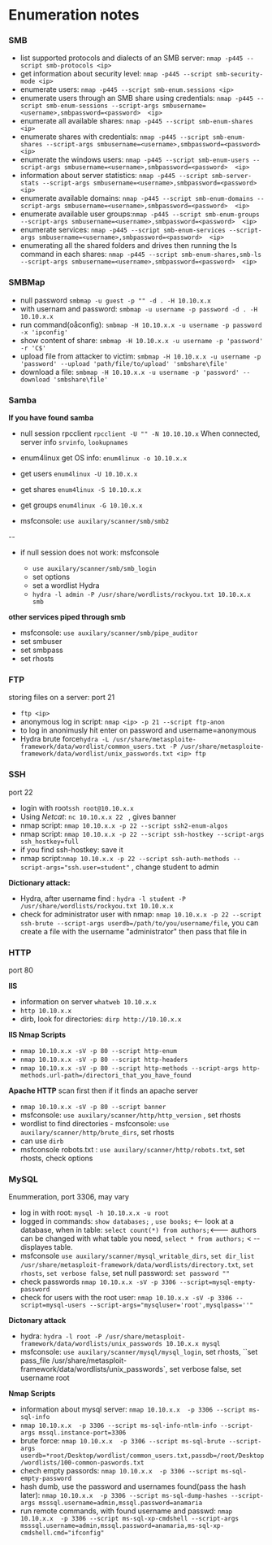# Enumeration notes

### SMB

- list supported protocols and dialects of an SMB server: `nmap -p445 --script smb-protocols <ip>`
- get information about security level: `nmap -p445 --script smb-security-mode <ip>`
- enumerate users: `nmap -p445 --script smb-enum.sessions <ip>`
- enumerate users through an SMB share using credentials: `nmap -p445 --script smb-enum-sessions --script-args smbusername=<username>,smbpassword=<password>  <ip>`
- enumerate all available shares: `nmap -p445 --script smb-enum-shares <ip>`
- enumerate shares with credentials: `nmap -p445 --script smb-enum-shares --script-args smbusername=<username>,smbpassword=<password>  <ip>`
- enumerate the windows users: `nmap -p445 --script smb-enum-users --script-args smbusername=<username>,smbpassword=<password>  <ip>`
- information about server statistics: `nmap -p445 --script smb-server-stats --script-args smbusername=<username>,smbpassword=<password>  <ip>`
- enumerate available domains: `nmap -p445 --script smb-enum-domains --script-args smbusername=<username>,smbpassword=<password>  <ip>`
- enumerate available user groups:`nmap -p445 --script smb-enum-groups --script-args smbusername=<username>,smbpassword=<password>  <ip>`
- enumerate services: `nmap -p445 --script smb-enum-services --script-args smbusername=<username>,smbpassword=<password>  <ip>`
- enumerating all the shared folders and drives then running the ls command in each shares: `nmap -p445 --script smb-enum-shares,smb-ls --script-args smbusername=<username>,smbpassword=<password>  <ip>`

### SMBMap

- null password `smbmap -u guest -p "" -d . -H 10.10.x.x`
- with usernam and password: `smbmap -u username -p password -d . -H 10.10.x.x`
- run command(oåconfig): `smbmap -H 10.10.x.x -u username -p password -x 'ipconfig'`
- show content of share: `smbmap -H 10.10.x.x -u username -p 'password' -r 'C$'`
- upload file from attacker to victim: `smbmap -H 10.10.x.x -u username -p 'password' --upload 'path/file/to/upload' 'smbshare\file'`
- download a file: `smbmap -H 10.10.x.x -u username -p 'password' --download 'smbshare\file'`

### Samba

**If you have found samba**

- null session rpcclient `rpcclient -U "" -N 10.10.10.x`
  When connected, server info `srvinfo`, `lookupnames`

- enum4linux get OS info: `enum4linux -o 10.10.x.x `
- get users `enum4linux -U 10.10.x.x `
- get shares `enum4linux -S 10.10.x.x `
- get groups `enum4linux -G 10.10.x.x `
- msfconsole: `use auxilary/scanner/smb/smb2`

--

- if null session does not work:
  msfconsole

  - `use auxilary/scanner/smb/smb_login`
  - set options
  - set a wordlist
    Hydra

  * `hydra -l admin -P /usr/share/wordlists/rockyou.txt 10.10.x.x smb`

**other services piped through smb**

- msfconsole: `use auxilary/scanner/smb/pipe_auditor`
- set smbuser
- set smbpass
- set rhosts

### FTP

storing files on a server: port 21

- `ftp <ip>`
- anonymous log in script: `nmap <ip> -p 21 --script ftp-anon`
- to log in anonimusly hit enter on password and username=anonymous
- Hydra brute force`hydra -L /usr/share/metasploite-framework/data/wordlist/common_users.txt -P /usr/share/metasploite-framework/data/wordlist/unix_passwords.txt <ip> ftp`

### SSH

port 22

- login with root`ssh root@10.10.x.x`
- Using _Netcat_: `nc 10.10.x.x 22 ` , gives banner
- nmap script: `nmap 10.10.x.x -p 22 --script ssh2-enum-algos`
- nmap script: `nmap 10.10.x.x -p 22 --script ssh-hostkey --script-args ssh_hostkey=full`
- if you find ssh-hostkey: save it
- nmap script:`nmap 10.10.x.x -p 22 --script ssh-auth-methods --script-args="ssh.user=student"` , change student to admin

**Dictionary attack:**

- Hydra, after username find : `hydra -l student -P /usr/share/wordlists/rockyou.txt 10.10.x.x`
- check for administrator user with nmap: `nmap 10.10.x.x -p 22 --script ssh-brute --script-args userdb=/path/to/you/username/file`, you can create a file with the username "administrator" then pass that file in

### HTTP

port 80

**IIS**

- information on server `whatweb 10.10.x.x`
- `http 10.10.x.x`
- dirb, look for directories: `dirp http://10.10.x.x`

**IIS Nmap Scripts**

- `nmap 10.10.x.x -sV -p 80 --script http-enum`
- `nmap 10.10.x.x -sV -p 80 --script http-headers`
- `nmap 10.10.x.x -sV -p 80 --script http-methods --script-args http-methods.url-path=/directori_that_you_have_found`

**Apache HTTP**
scan first then if it finds an apache server

- `nmap 10.10.x.x -sV -p 80 --script banner`
- msfconsole: `use auxilary/scanner/http/http_version` , set rhosts
- wordlist to find directories - msfconsole: `use auxilary/scanner/http/brute_dirs`, set rhosts
- can use `dirb`
- msfconsole robots.txt : `use auxilary/scanner/http/robots.txt`, set rhosts, check options

### MySQL

Enummeration, port 3306, may vary

- log in with root: `mysql -h 10.10.x.x -u root`
- logged in commands: `show databases;` , `use books;` <-- look at a database, when in table: `select count(*) from authors;`<--- authors can be changed with what table you need, `select * from authors;` < -- displayes table.
- msfconsole `use auxilary/scanner/mysql_writable_dirs`, `set dir_list /usr/share/metasploit-framework/data/wordlists/directory.txt`, `set rhosts`, `set verbose false`, set null password: `set password ""`
- check passwords `nmap 10.10.x.x -sV -p 3306 --script=mysql-empty-password`
- check for users with the root user: `nmap 10.10.x.x -sV -p 3306 --script=mysql-users --script-args="mysqluser='root',mysqlpass=''"`

**Dictonary attack**

- hydra: `hydra -l root -P /usr/share/metasploit-framework/data/wordlists/unix_passwords 10.10.x.x mysql`
- msfconsole: `use auxilary/scanner/mysql/mysql_login`, set rhosts, ``set pass_file /usr/share/metasploit-framework/data/wordlists/unix_passwords`, set verbose false, set username root

**Nmap Scripts**

- information about mysql server: `nmap 10.10.x.x  -p 3306 --script ms-sql-info`
- `nmap 10.10.x.x  -p 3306 --script ms-sql-info-ntlm-info --script-args mssql.instance-port=3306`
- brute force: `nmap 10.10.x.x  -p 3306 --script ms-sql-brute --script-args userdb=*root/Desktop/wordlist/common_users.txt,passdb=/root/Desktop/wordlists/100-common-paswords.txt`
- chech empty passords: `nmap 10.10.x.x  -p 3306 --script ms-sql-empty-password`
- hash dumb, use the password and usernames found(pass the hash later): `nmap 10.10.x.x  -p 3306 --script ms-sql-dump-hashes --script-args msssql.username=admin,mssql.password=anamaria`
- run remote commands, with found username and passwd: `nmap 10.10.x.x  -p 3306 --script ms-sql-xp-cmdshell --script-args msssql.username=admin,mssql.password=anamaria,ms-sql-xp-cmdshell.cmd="ifconfig"`
